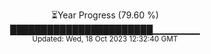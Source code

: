 <p align="center">
⏳Year Progress (79.60 %) <br>
███████████████████████▁▁▁▁▁▁▁ <br>
<sub>Updated: Wed, 18 Oct 2023 12:32:40 GMT</sub>
</p>

